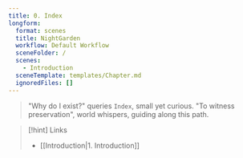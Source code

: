 ```yaml
---
title: 0. Index
longform:
  format: scenes
  title: NightGarden
  workflow: Default Workflow
  sceneFolder: /
  scenes:
    - Introduction
  sceneTemplate: templates/Chapter.md
  ignoredFiles: []
---
```


> "Why do I exist?" queries `Index`, small yet curious. "To witness preservation", world whispers, guiding along this path.

> [!hint] Links
> -  [[Introduction|1. Introduction]]